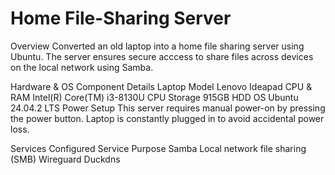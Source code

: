 # Home File-Sharing Server

Overview
Converted an old laptop into a home file sharing server using Ubuntu. The server ensures secure acccess to share files across devices on the local network using Samba.

Hardware & OS
Component                      Details
Laptop Model                   Lenovo Ideapad
CPU & RAM                      Intel(R) Core(TM) i3-8130U CPU 
Storage                        915GB HDD
OS                             Ubuntu 24.04.2 LTS
Power Setup                    This server requires manual power-on by pressing the power button. Laptop is constantly plugged in to avoid accidental power loss.


Services Configured
Service                       Purpose
Samba                         Local network file sharing (SMB)
Wireguard
Duckdns
